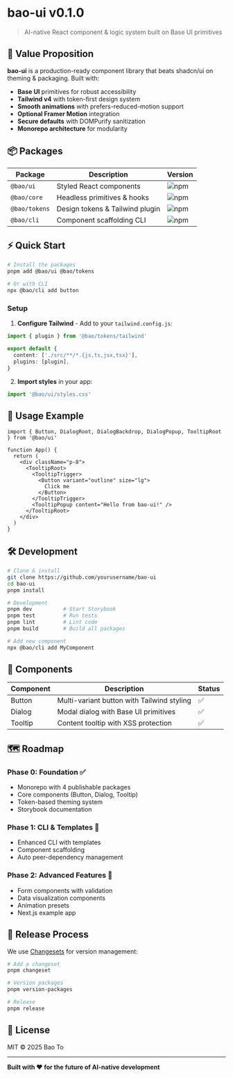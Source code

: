 # bao-ui v0.1.0

> AI-native React component & logic system built on Base UI primitives

## 🚀 Value Proposition

**bao-ui** is a production-ready component library that beats shadcn/ui on theming & packaging. Built with:

- **Base UI** primitives for robust accessibility
- **Tailwind v4** with token-first design system
- **Smooth animations** with prefers-reduced-motion support
- **Optional Framer Motion** integration
- **Secure defaults** with DOMPurify sanitization
- **Monorepo architecture** for modularity

## 📦 Packages

| Package | Description | Version |
|---------|-------------|---------|
| `@bao/ui` | Styled React components | ![npm](https://img.shields.io/npm/v/@bao/ui) |
| `@bao/core` | Headless primitives & hooks | ![npm](https://img.shields.io/npm/v/@bao/core) |
| `@bao/tokens` | Design tokens & Tailwind plugin | ![npm](https://img.shields.io/npm/v/@bao/tokens) |
| `@bao/cli` | Component scaffolding CLI | ![npm](https://img.shields.io/npm/v/@bao/cli) |

## ⚡ Quick Start

```bash
# Install the packages
pnpm add @bao/ui @bao/tokens

# Or with CLI
npx @bao/cli add button
```

### Setup

1. **Configure Tailwind** - Add to your `tailwind.config.js`:

```ts
import { plugin } from '@bao/tokens/tailwind'

export default {
  content: ['./src/**/*.{js,ts,jsx,tsx}'],
  plugins: [plugin],
}
```

2. **Import styles** in your app:

```ts
import '@bao/ui/styles.css'
```

## 📖 Usage Example

```tsx
import { Button, DialogRoot, DialogBackdrop, DialogPopup, TooltipRoot } from '@bao/ui'

function App() {
  return (
    <div className="p-8">
      <TooltipRoot>
        <TooltipTrigger>
          <Button variant="outline" size="lg">
            Click me
          </Button>
        </TooltipTrigger>
        <TooltipPopup content="Hello from bao-ui!" />
      </TooltipRoot>
    </div>
  )
}
```

## 🛠️ Development

```bash
# Clone & install
git clone https://github.com/yourusername/bao-ui
cd bao-ui
pnpm install

# Development
pnpm dev          # Start Storybook
pnpm test         # Run tests
pnpm lint         # Lint code
pnpm build        # Build all packages

# Add new component
npx @bao/cli add MyComponent
```

## 🎨 Components

| Component | Description | Status |
|-----------|-------------|---------|
| Button | Multi-variant button with Tailwind styling | ✅ |
| Dialog | Modal dialog with Base UI primitives | ✅ |
| Tooltip | Content tooltip with XSS protection | ✅ |

## 🗺️ Roadmap

### Phase 0: Foundation ✅
- Monorepo with 4 publishable packages
- Core components (Button, Dialog, Tooltip)
- Token-based theming system
- Storybook documentation

### Phase 1: CLI & Templates 🔄
- Enhanced CLI with templates
- Component scaffolding
- Auto peer-dependency management

### Phase 2: Advanced Features 🚧
- Form components with validation
- Data visualization components
- Animation presets
- Next.js example app

## 🔄 Release Process

We use [Changesets](https://github.com/changesets/changesets) for version management:

```bash
# Add a changeset
pnpm changeset

# Version packages
pnpm version-packages

# Release
pnpm release
```

## 📄 License

MIT © 2025 Bao To

---

**Built with ❤️ for the future of AI-native development**